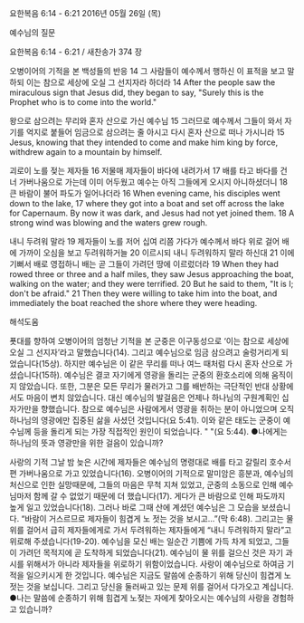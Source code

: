 요한복음 6:14 - 6:21 
2016년 05월 26일 (목)

예수님의 질문



요한복음 6:14 - 6:21 / 새찬송가 374 장


오병이어의 기적을 본 백성들의 반응
14 그 사람들이 예수께서 행하신 이 표적을 보고 말하되 이는 참으로 세상에 오실 그 선지자라 하더라 
14 After the people saw the miraculous sign that Jesus did, they began to say, "Surely this is the Prophet who is to come into the world." 

왕으로 삼으려는 무리와 혼자 산으로 가신 예수님
15 그러므로 예수께서 그들이 와서 자기를 억지로 붙들어 임금으로 삼으려는 줄 아시고 다시 혼자 산으로 떠나 가시니라 
15 Jesus, knowing that they intended to come and make him king by force, withdrew again to a mountain by himself. 

괴로이 노를 젖는 제자들
16 저물매 제자들이 바다에 내려가서 17 배를 타고 바다를 건너 가버나움으로 가는데 이미 어두웠고 예수는 아직 그들에게 오시지 아니하셨더니 18 큰 바람이 불어 파도가 일어나더라 
16 When evening came, his disciples went down to the lake, 17 where they got into a boat and set off across the lake for Capernaum. By now it was dark, and Jesus had not yet joined them. 18 A strong wind was blowing and the waters grew rough. 

내니 두려워 말라 
19 제자들이 노를 저어 십여 리쯤 가다가 예수께서 바다 위로 걸어 배에 가까이 오심을 보고 두려워하거늘 20 이르시되 내니 두려워하지 말라 하신대 21 이에 기뻐서 배로 영접하니 배는 곧 그들이 가려던 땅에 이르렀더라
19 When they had rowed three or three and a half miles, they saw Jesus approaching the boat, walking on the water; and they were terrified. 20 But he said to them, "It is I; don't be afraid." 21 Then they were willing to take him into the boat, and immediately the boat reached the shore where they were heading.

해석도움





푯대를 향하여 
오병이어의 엄청난 기적을 본 군중은 이구동성으로 ‘이는 참으로 세상에 오실 그 선지자’라고 말했습니다(14). 그리고 예수님으로 임금 삼으려고 술렁거리게 되었습니다(15상). 하지만 예수님은 이 같은 무리를 떠나 여느 때처럼 다시 혼자 산으로 가셨습니다(15하). 예수님은 결코 자기에게 영광을 돌리는 군중의 환호소리에 의해 움직이지 않았습니다. 또한, 그분은 모든 무리가 물러가고 그를 배반하는 극단적인 반대 상황에서도 마음이 변치 않았습니다. 대신 예수님의 발걸음은 언제나 하나님의 구원계획인 십자가만을 향했습니다. 참으로 예수님은 사람에게서 영광을 취하는 분이 아니었으며 오직 하나님의 영광에만 집중된 삶을 사셨던 것입니다(요 5:41). 이와 같은 태도는 군중이 예수님께 등을 돌리게 되는 가장 직접적인 원인이 되었습니다. " "(요 5:44).
●나에게는 하나님의 뜻과 영광만을 위한 걸음이 있습니까? 

사랑의 기적 
그날 밤 늦은 시간에 제자들은 예수님의 명령대로 배를 타고 갈릴리 호수서편 가버나움으로 가고 있었습니다(16). 오병이어의 기적으로 말미암은 흥분과, 예수님의 처신으로 인한 실망때문에, 그들의 마음은 무척 지쳐 있었고, 군중의 소동으로 인해 예수님마저 함께 갈 수 없었기 때문에 더 했습니다(17). 게다가 큰 바람으로 인해 파도까지 높게 일고 있었습니다(18). 그러나 바로 그때 산에 계셨던 예수님은 그 모습을 보셨습니다. “바람이 거스르므로 제자들이 힘겹게 노 젓는 것을 보시고…”(막 6:48). 그리고는 물 위를 걸어서 급히 제자들에게로 가서 두려워하는 제자들에게 “내니 두려워하지 말라”고 위로해 주셨습니다(19-20). 예수님을 모신 배는 일순간 기쁨에 가득 차게 되었고, 그들이 가려던 목적지에 곧 도착하게 되었습니다(21). 예수님이 물 위를 걸으신 것은 자기 과시를 위해서가 아니라 제자들을 위로하기 위함이었습니다. 사랑이 예수님으로 하여금 기적을 일으키시게 한 것입니다. 예수님은 지금도 말씀에 순종하기 위해 당신이 힘겹게 노 젓는 것을 보십니다. 그리고 당신을 둘러싸고 있는 문제 위를 걸어서 다가오고 계십니다.
●나는 말씀에 순종하기 위해 힘겹게 노젖는 자에게 찾아오시는 예수님의 사랑을 경험하고 있습니까?